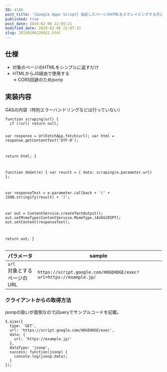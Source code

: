 ```yaml
---
ID: 4108
post_title: '[Google Apps Script] 指定したページのHTMLをスクレイピングする方法'
published: true
post_date: 2019-02-06 22:09:21
modified_date: 2019-02-06 22:07:33
slug: 20190206220921.html
---
```

<h2>仕様</h2>
<ul>
<li>対象のページのHTMLをシンプルに返すだけ</li>
<li>HTMLからJS経由で使用する<br />
→ CORS回避のためjsonp</li>
</ul>
<h2>実装内容</h2>
<p>GASの内容（特別エラーハンドリングなどは行っていない）</p>
<pre><code class="language-js">function scraping(url) {
  if (!url) return null;

  var response = UrlFetchApp.fetch(url);
  var html = response.getContentText('UTF-8');

  return html;
}

function doGet(e) {
  var result = {
    data: scraping(e.parameter.url)
  };

  var responseText = e.parameter.callback + '(' + JSON.stringify(result) + ')';

  var out = ContentService.createTextOutput();
  out.setMimeType(ContentService.MimeType.JAVASCRIPT);
  out.setContent(responseText);

  return out;
}
</code></pre>
<table>
<thead>
<tr>
<th>パラメータ</th>
<th>sample</th>
</tr>
</thead>
<tbody>
<tr>
<td><code>url</code> <br />対象とするページのURL</td>
<td><code>https://script.google.com/HOGEHOGE/exec?url=https://example.jp/</code></td>
</tr>
</tbody>
</table>
<h3>クライアントからの取得方法</h3>
<p>jsonpの扱いが面倒なのでjQueryでサンプルコードを記載。</p>
<pre><code class="language-js">$.ajax({
  type: 'GET',
  url: 'https://script.google.com/HOGEHOGE/exec',
  data: {
    url: 'https://example.jp/'
  },
  dataType: 'jsonp',
  success: function(jsonp) {
    console.log(jsonp.data);
  }
});
</code></pre>